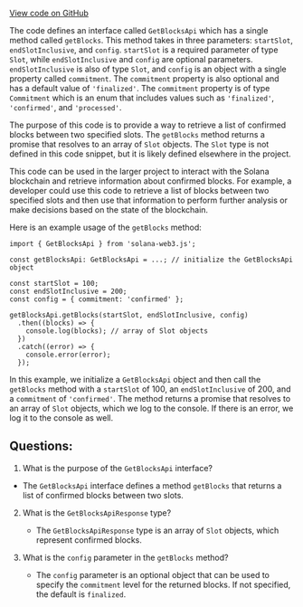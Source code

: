 [View code on GitHub](https://github.com/solana-labs/solana-web3.js/blob/master/packages/rpc-core/src/types/rpc-methods/getBlocks.d.ts)

The code defines an interface called `GetBlocksApi` which has a single method called `getBlocks`. This method takes in three parameters: `startSlot`, `endSlotInclusive`, and `config`. `startSlot` is a required parameter of type `Slot`, while `endSlotInclusive` and `config` are optional parameters. `endSlotInclusive` is also of type `Slot`, and `config` is an object with a single property called `commitment`. The `commitment` property is also optional and has a default value of `'finalized'`. The `commitment` property is of type `Commitment` which is an enum that includes values such as `'finalized'`, `'confirmed'`, and `'processed'`.

The purpose of this code is to provide a way to retrieve a list of confirmed blocks between two specified slots. The `getBlocks` method returns a promise that resolves to an array of `Slot` objects. The `Slot` type is not defined in this code snippet, but it is likely defined elsewhere in the project.

This code can be used in the larger project to interact with the Solana blockchain and retrieve information about confirmed blocks. For example, a developer could use this code to retrieve a list of blocks between two specified slots and then use that information to perform further analysis or make decisions based on the state of the blockchain.

Here is an example usage of the `getBlocks` method:

```
import { GetBlocksApi } from 'solana-web3.js';

const getBlocksApi: GetBlocksApi = ...; // initialize the GetBlocksApi object

const startSlot = 100;
const endSlotInclusive = 200;
const config = { commitment: 'confirmed' };

getBlocksApi.getBlocks(startSlot, endSlotInclusive, config)
  .then((blocks) => {
    console.log(blocks); // array of Slot objects
  })
  .catch((error) => {
    console.error(error);
  });
```

In this example, we initialize a `GetBlocksApi` object and then call the `getBlocks` method with a `startSlot` of 100, an `endSlotInclusive` of 200, and a `commitment` of `'confirmed'`. The method returns a promise that resolves to an array of `Slot` objects, which we log to the console. If there is an error, we log it to the console as well.
## Questions: 
 1. What is the purpose of the `GetBlocksApi` interface?
   - The `GetBlocksApi` interface defines a method `getBlocks` that returns a list of confirmed blocks between two slots.

2. What is the `GetBlocksApiResponse` type?
   - The `GetBlocksApiResponse` type is an array of `Slot` objects, which represent confirmed blocks.

3. What is the `config` parameter in the `getBlocks` method?
   - The `config` parameter is an optional object that can be used to specify the `commitment` level for the returned blocks. If not specified, the default is `finalized`.